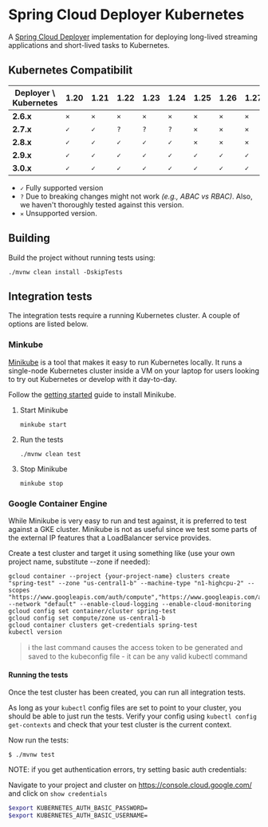 # Spring Cloud Deployer Kubernetes
A [Spring Cloud Deployer](https://github.com/spring-cloud/spring-cloud-deployer) implementation for deploying long-lived streaming applications and short-lived tasks to Kubernetes.

## Kubernetes Compatibilit

| Deployer \ Kubernetes | 1.20 | 1.21 | 1.22 | 1.23 | 1.24  | 1.25  | 1.26 | 1.27 | 1.28 | 1.29 |  
|-----------------------|------|------|------|------|-------|-------|------|------|------|------|
| **2.6.x**             | `✕`  | `✕`  | `✕`   | `✕` | `✕`   | `✕`   |`✕`  | `✕`   | `✕`  | `✕`  |
| **2.7.x**             | `✓`  | `✓`  | `?`   | `?` | `?`   | `✕`   |`✕`  | `✕`   | `✕`  | `✕`  |
| **2.8.x**             | `✓`  | `✓`  | `✓`   | `✓` | `✓`   | `✕`   |`✕`  | `✕`   | `✕`  | `✕`  |
| **2.9.x**             | `✓`  | `✓`  | `✓`   | `✓` | `✓`   | `✓`   |`✓`  | `✓`   | `✓`  | `✓`  |
| **3.0.x**             | `✓`  | `✓`  | `✓`   | `✓` | `✓`   | `✓`   |`✓`  | `✓`   | `✓`  | `✓`  |

- `✓` Fully supported version
- `?` Due to breaking changes might not work _(e.g., ABAC vs RBAC)_. Also, we haven't thoroughly tested against this version.
- `✕` Unsupported version.

## Building

Build the project without running tests using:

```
./mvnw clean install -DskipTests
```

## Integration tests

The integration tests require a running Kubernetes cluster. A couple of options are listed below.

### Minkube
[Minikube](https://github.com/kubernetes/minikube) is a tool that makes it easy to run Kubernetes locally. It runs a single-node Kubernetes cluster inside a VM on your laptop for users looking to try out Kubernetes or develop with it day-to-day. 

Follow the [getting started](https://minikube.sigs.k8s.io/docs/start/) guide to install Minikube.

1. Start Minikube
   ```shell
   minkube start
   ```
2. Run the tests
   ```shell
   ./mvnw clean test
   ```
3. Stop Minikube
   ```shell
   minkube stop
   ```


### Google Container Engine
While Minikube is very easy to run and test against, it is preferred to test against a GKE cluster. Minikube is not as useful since we test some parts of the external IP features that a LoadBalancer service provides.

Create a test cluster and target it using something like (use your own project name, substitute --zone if needed):

```
gcloud container --project {your-project-name} clusters create "spring-test" --zone "us-central1-b" --machine-type "n1-highcpu-2" --scopes "https://www.googleapis.com/auth/compute","https://www.googleapis.com/auth/devstorage.read_only","https://www.googleapis.com/auth/logging.write" --network "default" --enable-cloud-logging --enable-cloud-monitoring
gcloud config set container/cluster spring-test
gcloud config set compute/zone us-central1-b
gcloud container clusters get-credentials spring-test
kubectl version
```
> :information_source: the last command causes the access token to be generated and saved to the kubeconfig file - it can be any valid kubectl command

#### Running the tests

Once the test cluster has been created, you can run all integration tests.

As long as your `kubectl` config files are set to point to your cluster, you should be able to just run the tests. Verify your config using `kubectl config get-contexts` and check that your test cluster is the current context.

Now run the tests:

```
$ ./mvnw test
```

NOTE: if you get authentication errors, try setting basic auth credentials:

Navigate to your project and cluster on https://console.cloud.google.com/  and click on `show credentials`

```bash
$export KUBERNETES_AUTH_BASIC_PASSWORD=
$export KUBERNETES_AUTH_BASIC_USERNAME=
```


